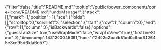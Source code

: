 {"filter":false,"title":"README.md","tooltip":"/public/bower_components/core-icons/README.md","undoManager":{"stack":[],"mark":-1,"position":-1},"ace":{"folds":[],"scrolltop":0,"scrollleft":0,"selection":{"start":{"row":11,"column":0},"end":{"row":11,"column":0},"isBackwards":false},"options":{"guessTabSize":true,"useWrapMode":false,"wrapToView":true},"firstLineState":0},"timestamp":1431200045381,"hash":"2492e2badb51cd9c6ac842645e3ce95d6fda6e57"}